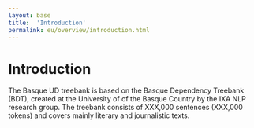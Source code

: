 ```yaml
---
layout: base
title:  'Introduction'
permalink: eu/overview/introduction.html
---
```


# Introduction

The Basque UD treebank is based on the Basque Dependency Treebank (BDT), created at the University of of the Basque Country by the IXA NLP research group. The treebank consists of XXX,000 sentences (XXX,000 tokens) and covers mainly literary and journalistic texts.
